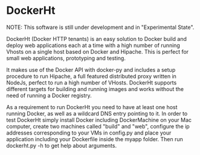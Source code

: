 # DockerHt

NOTE: This software is still under development and in "Experimental State".

DockerHt (Docker HTTP tenants) is an easy solution to Docker build and deploy web applications each at a time with a high
number of running Vhosts on a single host based on Docker and Hipache. This is perfect for small web applications,
prototyping and testing.

It makes use of the Docker API with docker-py and includes a setup procedure to run Hipache, a full featured distributed
proxy written in NodeJs, perfect to run a high number of VHosts. DockerHt supports different targets for building and running
images and works without the need of running a Docker registry.

As a requirement to run DockerHt you need to have at least one host running Docker, as well as a wildcard DNS entry pointing
to it. In order to test DockerHt simply install Docker including DockerMachine on your Mac computer, create two machines
called "build" and "web", configure the ip addresses corresponding to your VMs in config.py and place your application 
including your Dockerfile inside the myapp folder. Then run dockerht.py -h to get help about arguments.
